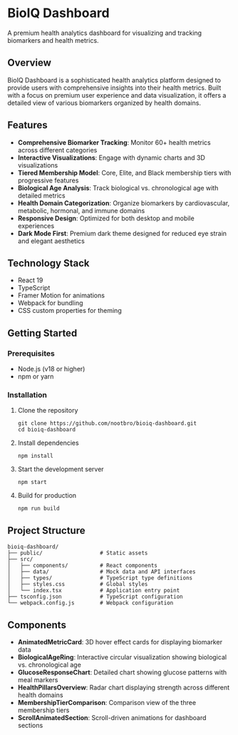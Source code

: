 # BioIQ Dashboard

A premium health analytics dashboard for visualizing and tracking biomarkers and health metrics.

## Overview

BioIQ Dashboard is a sophisticated health analytics platform designed to provide users with comprehensive insights into their health metrics. Built with a focus on premium user experience and data visualization, it offers a detailed view of various biomarkers organized by health domains.

## Features

- **Comprehensive Biomarker Tracking**: Monitor 60+ health metrics across different categories
- **Interactive Visualizations**: Engage with dynamic charts and 3D visualizations
- **Tiered Membership Model**: Core, Elite, and Black membership tiers with progressive features
- **Biological Age Analysis**: Track biological vs. chronological age with detailed metrics
- **Health Domain Categorization**: Organize biomarkers by cardiovascular, metabolic, hormonal, and immune domains
- **Responsive Design**: Optimized for both desktop and mobile experiences
- **Dark Mode First**: Premium dark theme designed for reduced eye strain and elegant aesthetics

## Technology Stack

- React 19
- TypeScript
- Framer Motion for animations
- Webpack for bundling
- CSS custom properties for theming

## Getting Started

### Prerequisites

- Node.js (v18 or higher)
- npm or yarn

### Installation

1. Clone the repository
   ```
   git clone https://github.com/nootbro/bioiq-dashboard.git
   cd bioiq-dashboard
   ```

2. Install dependencies
   ```
   npm install
   ```

3. Start the development server
   ```
   npm start
   ```

4. Build for production
   ```
   npm run build
   ```

## Project Structure

```
bioiq-dashboard/
├── public/                  # Static assets
├── src/
│   ├── components/          # React components
│   ├── data/                # Mock data and API interfaces
│   ├── types/               # TypeScript type definitions
│   ├── styles.css           # Global styles
│   └── index.tsx            # Application entry point
├── tsconfig.json            # TypeScript configuration
└── webpack.config.js        # Webpack configuration
```

## Components

- **AnimatedMetricCard**: 3D hover effect cards for displaying biomarker data
- **BiologicalAgeRing**: Interactive circular visualization showing biological vs. chronological age
- **GlucoseResponseChart**: Detailed chart showing glucose patterns with meal markers
- **HealthPillarsOverview**: Radar chart displaying strength across different health domains
- **MembershipTierComparison**: Comparison view of the three membership tiers
- **ScrollAnimatedSection**: Scroll-driven animations for dashboard sections
